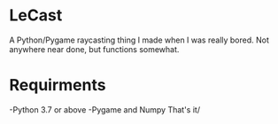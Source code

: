 # LeCast
A Python/Pygame raycasting thing I made when I was really bored.
Not anywhere near done, but functions somewhat.
# Requirments
-Python 3.7 or above
-Pygame and Numpy
That's it/
